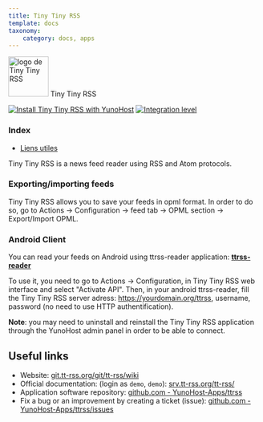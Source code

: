 ```yaml
---
title: Tiny Tiny RSS
template: docs
taxonomy:
    category: docs, apps
---
```


<img src="/images/ttrss.png" width="80px" alt="logo de Tiny Tiny RSS"> Tiny Tiny RSS

[![Install Tiny Tiny RSS with YunoHost](https://install-app.yunohost.org/install-with-yunohost.png)](https://install-app.yunohost.org/?app=ttrss) [![Integration level](https://dash.yunohost.org/integration/ttrss.svg)](https://dash.yunohost.org/appci/app/ttrss)

### Index

- [Liens utiles](#liens-utiles)

Tiny Tiny RSS is a news feed reader using RSS and Atom protocols.

### Exporting/importing feeds
Tiny Tiny RSS allows you to save your feeds in opml format.
In order to do so, go to Actions -> Configuration -> feed tab -> OPML section -> Export/Import OPML.

### Android Client

You can read your feeds on Android using ttrss-reader application: **[ttrss-reader](https://f-droid.org/packages/org.ttrssreader/)**

To use it, you need to go to Actions -> Configuration, in Tiny Tiny RSS web interface and select "Activate API".
Then, in your android ttrss-reader, fill the Tiny Tiny RSS server adress: https://yourdomain.org/ttrss, username, password (no need to use HTTP authentification).

**Note**: you may need to uninstall and reinstall the Tiny Tiny RSS application through the YunoHost admin panel in order to be able to connect.

## Useful links

 + Website: [git.tt-rss.org/git/tt-rss/wiki](https://git.tt-rss.org/git/tt-rss/wiki)
 + Official documentation: (login as `demo`, `demo`): [srv.tt-rss.org/tt-rss/](https://srv.tt-rss.org/tt-rss/)
 + Application software repository: [github.com - YunoHost-Apps/ttrss](https://github.com/YunoHost-Apps/ttrss_ynh)
 + Fix a bug or an improvement by creating a ticket (issue): [github.com - YunoHost-Apps/ttrss/issues](https://github.com/YunoHost-Apps/ttrss_ynh/issues)
